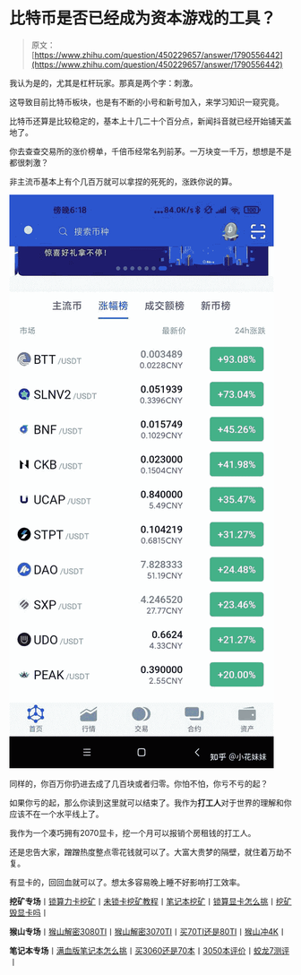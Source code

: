 <!--yml
category: 挖矿
date: 2022-06-26 00:00:00
-->

# 比特币是否已经成为资本游戏的工具？

> 原文：[https://www.zhihu.com/question/450229657/answer/1790556442](https://www.zhihu.com/question/450229657/answer/1790556442)

 我认为是的，尤其是杠杆玩家。那真是两个字：刺激。

这导致目前比特币板块，也是有不断的小号和新号加入，来学习知识一窥究竟。

比特币还算是比较稳定的，基本上十几二十个百分点，新闻抖音就已经开始铺天盖地了。

你去查查交易所的涨价榜单，千倍币经常名列前茅。一万块变一千万，想想是不是都很刺激？

非主流币基本上有个几百万就可以拿捏的死死的，涨跌你说的算。

![](img/29355c4cac1ba13dae1077bba0312301.png)

同样的，你百万你扔进去成了几百块或者归零。你怕不怕，你亏不亏的起？

如果你亏的起，那么你读到这里就可以结束了。我作为**打工人**对于世界的理解和你应该不在一个水平线上了。

我作为一个凑巧拥有2070显卡，挖一个月可以报销个房租钱的打工人。

还是忠告大家，蹭蹭热度整点零花钱就可以了。大富大贵梦的隔壁，就住着万劫不复。

有显卡的，回回血就可以了。想太多容易晚上睡不好影响打工效率。

**挖矿专场**丨[锁算力卡挖矿](https://zhuanlan.zhihu.com/p/399409039)丨[未锁卡挖矿教程](https://zhuanlan.zhihu.com/p/355955385)丨[笔记本挖矿](https://zhuanlan.zhihu.com/p/360451565)丨[锁算显卡怎么挑](https://zhuanlan.zhihu.com/p/374342633)丨[挖矿毁显卡吗](https://zhuanlan.zhihu.com/p/358944242)丨

**猴山专场**丨[猴山解密3080TI](https://zhuanlan.zhihu.com/p/379179943)丨[猴山解密3070TI](https://zhuanlan.zhihu.com/p/379428935)丨[买70TI还是80TI](https://zhuanlan.zhihu.com/p/379846007)丨[猴山冲4K](https://zhuanlan.zhihu.com/p/380129626)丨

**笔记本专场**丨[满血版笔记本怎么挑](https://zhuanlan.zhihu.com/p/374748213)丨[买3060还是70本](https://www.zhihu.com/question/447817962/answer/1909204347)丨[3050本评价](https://www.zhihu.com/question/462045112/answer/1913547325)丨[蛟龙7测评](https://zhuanlan.zhihu.com/p/369226521)丨